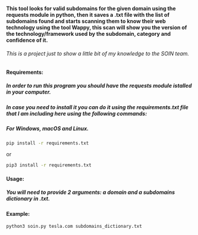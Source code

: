 #### This tool looks for valid subdomains for the given domain using the requests module in python, then it saves a .txt file with the list of subdomains found and starts scanning them to know their web technology using the tool Wappy, this scan will show you the version of the technology/framework used by the subdomain, category and confidence of it.

###### This is a project just to show a little bit of my knowledge to the SOIN team.

#### Requirements:

##### In order to run this program you should have the requests module istalled in your computer.
##### In case you need to install it you can do it using the requirements.txt file that I am including here using the following commands:

##### For Windows, macOS and Linux.
```bash
pip install -r requirements.txt
```
or
```bash
pip3 install -r requirements.txt
```

#### Usage:

##### You will need to provide 2 arguments: a domain and a subdomains dictionary in .txt.

#### Example:
```bash
python3 soin.py tesla.com subdomains_dictionary.txt
```
